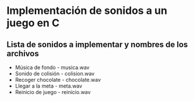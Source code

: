 # Implementación de sonidos a un juego en C
## Lista de sonidos a implementar y nombres de los archivos
- Música de fondo - musica.wav
- Sonido de colisión - colision.wav
- Recoger chocolate - chocolate.wav
- Llegar a la meta - meta.wav
- Reinicio de juego - reinicio.wav

## 

